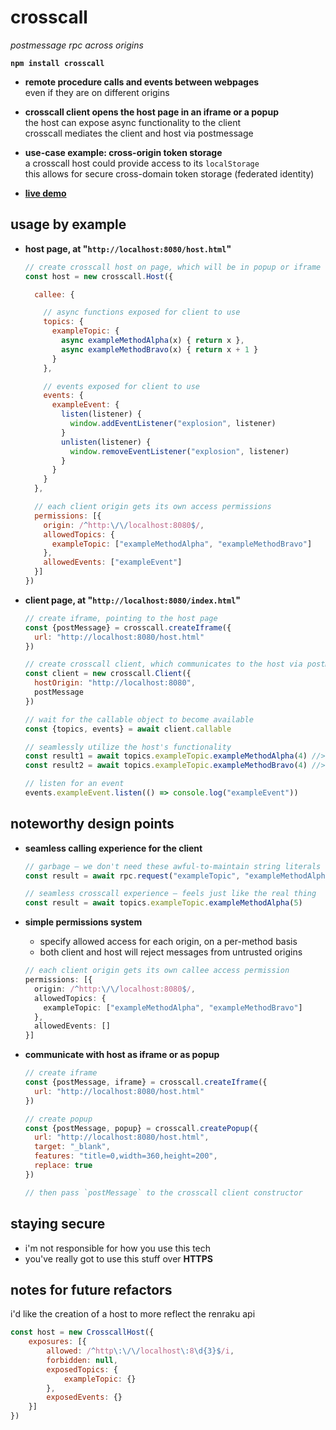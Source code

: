 
# crosscall

*postmessage rpc across origins*

**`npm install crosscall`**

- **remote procedure calls and events between webpages**  
  even if they are on different origins  

- **crosscall client opens the host page in an iframe or a popup**  
  the host can expose async functionality to the client  
  crosscall mediates the client and host via postmessage  

- **use-case example: cross-origin token storage**  
  a crosscall host could provide access to its `localStorage`  
  this allows for secure cross-domain token storage (federated identity)  

- [**live demo**](https://chasemoskal.com/crosscall/)


## usage by example

- **host page, at "`http://localhost:8080/host.html`"**

  ```js
  // create crosscall host on page, which will be in popup or iframe
  const host = new crosscall.Host({

    callee: {

      // async functions exposed for client to use
      topics: {
        exampleTopic: {
          async exampleMethodAlpha(x) { return x },
          async exampleMethodBravo(x) { return x + 1 }
        }
      },

      // events exposed for client to use
      events: {
        exampleEvent: {
          listen(listener) {
            window.addEventListener("explosion", listener)
          }
          unlisten(listener) {
            window.removeEventListener("explosion", listener)
          }
        }
      }
    },

    // each client origin gets its own access permissions
    permissions: [{
      origin: /^http:\/\/localhost:8080$/,
      allowedTopics: {
        exampleTopic: ["exampleMethodAlpha", "exampleMethodBravo"]
      },
      allowedEvents: ["exampleEvent"]
    }]
  })
  ```

- **client page, at "`http://localhost:8080/index.html`"**

  ```js
  // create iframe, pointing to the host page
  const {postMessage} = crosscall.createIframe({
    url: "http://localhost:8080/host.html"
  })

  // create crosscall client, which communicates to the host via postMessage
  const client = new crosscall.Client({
    hostOrigin: "http://localhost:8080",
    postMessage
  })

  // wait for the callable object to become available
  const {topics, events} = await client.callable

  // seamlessly utilize the host's functionality
  const result1 = await topics.exampleTopic.exampleMethodAlpha(4) //> 4
  const result2 = await topics.exampleTopic.exampleMethodBravo(4) //> 5

  // listen for an event
  events.exampleEvent.listen(() => console.log("exampleEvent"))

  ```

## noteworthy design points

- **seamless calling experience for the client**
  ```js
  // garbage — we don't need these awful-to-maintain string literals
  const result = await rpc.request("exampleTopic", "exampleMethodAlpha", [5])

  // seamless crosscall experience — feels just like the real thing
  const result = await topics.exampleTopic.exampleMethodAlpha(5)
  ```

- **simple permissions system**
  - specify allowed access for each origin, on a per-method basis
  - both client and host will reject messages from untrusted origins

  ```typescript
  // each client origin gets its own callee access permission
  permissions: [{
    origin: /^http:\/\/localhost:8080$/,
    allowedTopics: {
      exampleTopic: ["exampleMethodAlpha", "exampleMethodBravo"]
    },
    allowedEvents: []
  }]
  ```

- **communicate with host as iframe or as popup**
  ```js
  // create iframe
  const {postMessage, iframe} = crosscall.createIframe({
    url: "http://localhost:8080/host.html"
  })

  // create popup
  const {postMessage, popup} = crosscall.createPopup({
    url: "http://localhost:8080/host.html",
    target: "_blank",
    features: "title=0,width=360,height=200",
    replace: true
  })

  // then pass `postMessage` to the crosscall client constructor
  ```

## staying secure

- i'm not responsible for how you use this tech
- you've really got to use this stuff over **HTTPS**

## notes for future refactors

i'd like the creation of a host to more reflect the renraku api

```js
const host = new CrosscallHost({
	exposures: [{
		allowed: /^http\:\/\/localhost\:8\d{3}$/i,
		forbidden: null,
		exposedTopics: {
			exampleTopic: {}
		},
		exposedEvents: {}
	}]
})
```
